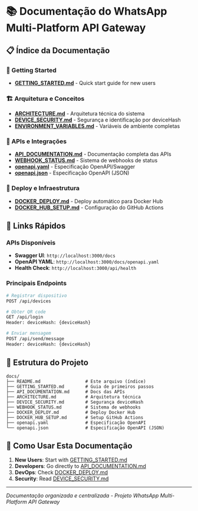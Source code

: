 # 📚 Documentação do WhatsApp Multi-Platform API Gateway

## 📋 Índice da Documentação

### 🚀 Getting Started
- **[GETTING_STARTED.md](./GETTING_STARTED.md)** - Quick start guide for new users

### 🏗️ Arquitetura e Conceitos
- **[ARCHITECTURE.md](./ARCHITECTURE.md)** - Arquitetura técnica do sistema
- **[DEVICE_SECURITY.md](./DEVICE_SECURITY.md)** - Segurança e identificação por deviceHash
- **[ENVIRONMENT_VARIABLES.md](./ENVIRONMENT_VARIABLES.md)** - Variáveis de ambiente completas

### 🔄 APIs e Integrações
- **[API_DOCUMENTATION.md](./API_DOCUMENTATION.md)** - Documentação completa das APIs
- **[WEBHOOK_STATUS.md](./WEBHOOK_STATUS.md)** - Sistema de webhooks de status
- **[openapi.yaml](./openapi.yaml)** - Especificação OpenAPI/Swagger
- **[openapi.json](./openapi.json)** - Especificação OpenAPI (JSON)

### 🐳 Deploy e Infraestrutura
- **[DOCKER_DEPLOY.md](./DOCKER_DEPLOY.md)** - Deploy automático para Docker Hub
- **[DOCKER_HUB_SETUP.md](./DOCKER_HUB_SETUP.md)** - Configuração do GitHub Actions


## 🚀 Links Rápidos

### APIs Disponíveis
- **Swagger UI**: `http://localhost:3000/docs`
- **OpenAPI YAML**: `http://localhost:3000/docs/openapi.yaml`
- **Health Check**: `http://localhost:3000/api/health`

### Principais Endpoints
```bash
# Registrar dispositivo
POST /api/devices

# Obter QR code
GET /api/login
Header: deviceHash: {deviceHash}

# Enviar mensagem
POST /api/send/message
Header: deviceHash: {deviceHash}
```

## 📁 Estrutura do Projeto

```
docs/
├── README.md                 # Este arquivo (índice)
├── GETTING_STARTED.md        # Guia de primeiros passos  
├── API_DOCUMENTATION.md      # Docs das APIs
├── ARCHITECTURE.md           # Arquitetura técnica
├── DEVICE_SECURITY.md        # Segurança deviceHash
├── WEBHOOK_STATUS.md         # Sistema de webhooks
├── DOCKER_DEPLOY.md          # Deploy Docker Hub
├── DOCKER_HUB_SETUP.md       # Setup GitHub Actions
├── openapi.yaml              # Especificação OpenAPI
└── openapi.json              # Especificação OpenAPI (JSON)
```

## 📖 Como Usar Esta Documentação

1. **New Users**: Start with [GETTING_STARTED.md](./GETTING_STARTED.md)
2. **Developers**: Go directly to [API_DOCUMENTATION.md](./API_DOCUMENTATION.md)
3. **DevOps**: Check [DOCKER_DEPLOY.md](./DOCKER_DEPLOY.md)
4. **Security**: Read [DEVICE_SECURITY.md](./DEVICE_SECURITY.md)

---

*Documentação organizada e centralizada - Projeto WhatsApp Multi-Platform API Gateway*